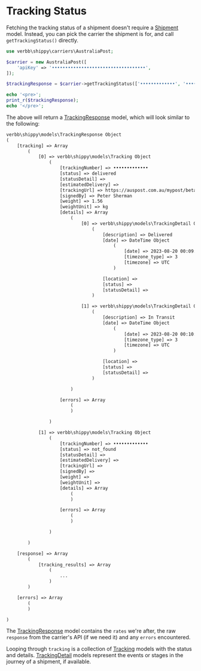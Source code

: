 # Tracking Status
Fetching the tracking status of a shipment doesn't require a [Shipment](docs:models/shipment) model. Instead, you can pick the carrier the shipment is for, and call `getTrackingStatus()` directly.

```php
use verbb\shippy\carriers\AustraliaPost;

$carrier = new AustraliaPost([
    'apiKey' => '•••••••••••••••••••••••••••••••••••',
]);

$trackingResponse = $carrier->getTrackingStatus(['•••••••••••••', '•••••••••••••']);

echo '<pre>';
print_r($trackingResponse);
echo '</pre>';
```

The above will return a [TrackingResponse](docs:models/tracking-response) model, which will look similar to the following:

```html
verbb\shippy\models\TrackingResponse Object
(
    [tracking] => Array
        (
            [0] => verbb\shippy\models\Tracking Object
                (
                    [trackingNumber] => •••••••••••••
                    [status] => delivered
                    [statusDetail] => 
                    [estimatedDelivery] => 
                    [trackingUrl] => https://auspost.com.au/mypost/beta/track/details/•••••••••••••
                    [signedBy] => Peter Sherman
                    [weight] => 1.56
                    [weightUnit] => kg
                    [details] => Array
                        (
                            [0] => verbb\shippy\models\TrackingDetail Object
                                (
                                    [description] => Delivered
                                    [date] => DateTime Object
                                        (
                                            [date] => 2023-08-20 00:09:00.000000
                                            [timezone_type] => 3
                                            [timezone] => UTC
                                        )

                                    [location] => 
                                    [status] => 
                                    [statusDetail] => 
                                )

                            [1] => verbb\shippy\models\TrackingDetail Object
                                (
                                    [description] => In Transit
                                    [date] => DateTime Object
                                        (
                                            [date] => 2023-08-20 00:10:00.000000
                                            [timezone_type] => 3
                                            [timezone] => UTC
                                        )

                                    [location] => 
                                    [status] => 
                                    [statusDetail] => 
                                )

                        )

                    [errors] => Array
                        (
                        )

                )

            [1] => verbb\shippy\models\Tracking Object
                (
                    [trackingNumber] => •••••••••••••
                    [status] => not_found
                    [statusDetail] => 
                    [estimatedDelivery] => 
                    [trackingUrl] => 
                    [signedBy] => 
                    [weight] => 
                    [weightUnit] => 
                    [details] => Array
                        (
                        )

                    [errors] => Array
                        (
                        )

                )

        )

    [response] => Array
        (
            [tracking_results] => Array
                (
                    ...
                )
        )

    [errors] => Array
        (
        )

)
```

The [TrackingResponse](docs:models/tracking-response) model contains the `rates` we're after, the raw `response` from the carrier's API (if we need it) and any `errors` encountered.

Looping through `tracking` is a collection of [Tracking](docs:models/tracking) models with the status and details. [TrackingDetail](docs:models/tracking-detail) models represent the events or stages in the journey of a shipment, if available.
